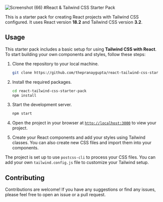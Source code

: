 ![Screenshot (66)](https://github.com/gauravraoj/REACT-FORM-APP/assets/96016132/bf0494f6-6a41-4c9e-a981-5697d5f75b09)
 #React & Tailwind CSS Starter Pack

This is a starter pack for creating React projects with Tailwind CSS configured. It uses React version **18.2** and Tailwind CSS version **3.2**.

## Usage

This starter pack includes a basic setup for using **Tailwind CSS with React**. To start building your own components and styles, follow these steps:

1. Clone the repository to your local machine.
    ```sh
    git clone https://github.com/thepranaygupta/react-tailwind-css-starter-pack.git
    ```

1. Install the required packages.
    ```sh
    cd react-tailwind-css-starter-pack
    npm install
    ```

1. Start the development server.
    ```sh
    npm start
    ```
1. Open the project in your browser at [`http://localhost:3000`](http://localhost:3000) to view your project.
1. Create your React components and add your styles using Tailwind classes. You can also create new CSS files and import them into your components.

The project is set up to use `postcss-cli` to process your CSS files. You can add your own `tailwind.config.js` file to customize your Tailwind setup.

## Contributing

Contributions are welcome! If you have any suggestions or find any issues, please feel free to open an issue or a pull request.
